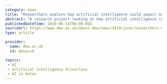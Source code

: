 ```yaml
---
category: news
title: "Researchers explore how artificial intelligence could impact our lives by 2025"
abstract: "A research project looking at how artificial intelligence (AI) will impact the way we live ... incorporating technologies that may be readily available in 2025, including driverless cars, information warfare, predictive policing, learning buddy robots ..."
publishedDateTime: 2019-06-14T00:00:00Z
sourceUrl: https://www.dmu.ac.uk/about-dmu/news/2019/june/researchers-explore-how-artificial-intelligence-could-impact-our-lives-by-2025.aspx?ContensisTextOnly=true
type: article

provider:
  name: dmu.ac.uk
  id: dmuacuk

topics:
 - AI
 - artificial intelligence driverless
 - AI in Autos
---
```

